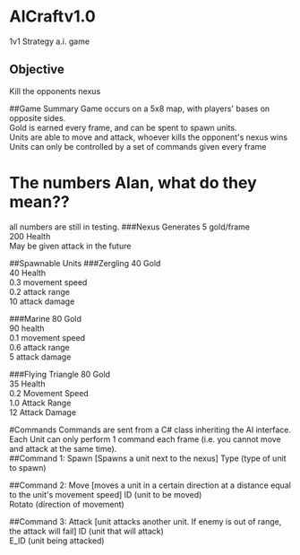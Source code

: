# AICraftv1.0
1v1 Strategy a.i. game
## Objective 
Kill the opponents nexus

##Game Summary
Game occurs on a 5x8 map, with players' bases on opposite sides.<br />
Gold is earned every frame, and can be spent to spawn units.<br />
Units are able to move and attack, whoever kills the opponent's nexus wins<br />
Units can only be controlled by a set of commands given every frame<br />

# The numbers Alan, what do they mean??
all numbers are still in testing.
###Nexus
Generates 5 gold/frame<br />
200 Health<br />
May be given attack in the future<br />

##Spawnable Units
###Zergling
40 Gold<br />
40 Health<br />
0.3 movement speed<br />
0.2 attack range<br />
10 attack damage<br />

###Marine
80 Gold<br />
90 health<br />
0.1 movement speed<br />
0.6 attack range<br />
5 attack damage<br />

###Flying Triangle
80 Gold<br />
35 Health<br />
0.2 Movement Speed<br />
1.0 Attack Range<br />
12 Attack Damage<br />

#Commands
Commands are sent from a C# class inheriting the AI interface.<br />
Each Unit can only perform 1 command each frame (i.e. you cannot move and attack at the same time).<br />
##Command 1: Spawn [Spawns a unit next to the nexus]
Type (type of unit to spawn)<br />

##Command 2: Move [moves a unit in a certain direction at a distance equal to the unit's movement speed]
ID (unit to be moved)<br />
Rotato (direction of movement)<br />

##Command 3: Attack [unit attacks another unit. If enemy is out of range, the attack will fail]
ID (unit that will attack)<br />
E_ID (unit being attacked)<br />
